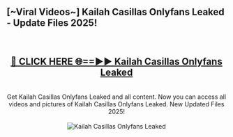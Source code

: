 <h2>[~Viral Videos~] Kailah Casillas Onlyfans Leaked - Update Files 2025!</h2>
<br>
<div align="center">
<h2><a href="https://betterlinks.top/A2PfLJ" rel="nofollow">🔴 CLICK HERE 🌐==►► Kailah Casillas Onlyfans Leaked</a></h2>
<br>
Get Kailah Casillas Onlyfans Leaked and all content. Now you can access all videos and pictures of Kailah Casillas Onlyfans Leaked. New Updated Files 2025!
<br>
<br>
<a href="https://betterlinks.top/A2PfLJ" rel="nofollow" data-target="animated-image.originalLink"><img src="https://i.ibb.co.com/WyWwxjT/player-gif2.gif" alt="Kailah Casillas Onlyfans Leaked" style="max-width: 100%; display: inline-block;" data-target="animated-image.originalImage"></a>
</div>
<br>
